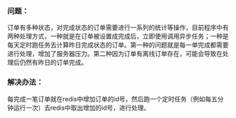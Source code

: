 ### 问题：
订单有多种状态，对完成状态的订单需要进行一系列的统计等操作，目前程序中有两种处理方式，一种就是在订单被设置成完成后，立即使用调用异步任务；一种是每天定时跑任务去计算昨日完成状态的订单。第一种的问题就是每一单完成都需要进行处理，增加了服务器压力。第二种因为订单有离线订单存在，可能会导致在处理后仍然有昨日的订单完成。

### 解决办法：
每完成一笔订单就在redis中增加订单的id号，然后跑一个定时任务（例如每五分钟运行一次）去redis中取出增加的id号，进行处理。